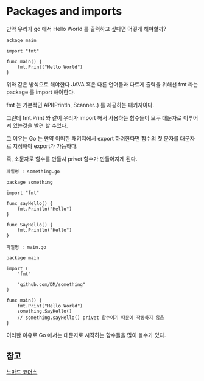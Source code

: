 # Packages and imports

만약 우리가 go 에서 Hello World 를 출력하고 싶다면 어떻게 해야할까?

```
ackage main

import "fmt"

func main() {
	fmt.Print("Hello World")
}
```

위와 같은 방식으로 해야한다 JAVA 혹은 다른 언어들과 다르게 출력을 위해선 fmt 라는 package 를 import 해야한다.

fmt 는 기본적인 API(Println, Scanner..) 를 제공하는 패키지이다. 

그런데 fmt.Print 와 같이 우리가 import 해서 사용하는 함수들이 모두 대문자로 이루어져 있는것을 발견 할 수있다.

그 이유는 Go 는 만약 어떠한 패키지에서 export 하려한다면 함수의 첫 문자를 대문자로 지정해야 export가 가능하다.

즉, 소문자로 함수를 만들시 privet 함수가 만들어지게 된다.

```
파일명 : something.go

package something

import "fmt"

func sayHello() {
	fmt.Println("Hello")
}

func SayHello() {
	fmt.Println("Hello")
}
```
```
파일명 : main.go

package main

import (
	"fmt"

	"github.com/DM/something"
)

func main() {
	fmt.Print("Hello World")
	something.SayHello()
	// something.sayHello() privet 함수이기 때문에 작동하지 않음
}
```

이러한 이유로 Go 에서는 대문자로 시작하는 함수들을 많이 볼수가 있다.


## 참고
[노마드 코더스](https://nomadcoders.co/go-for-beginners/lectures/1502)